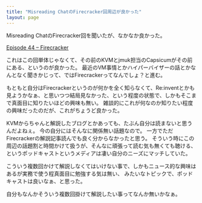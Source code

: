 ```yaml
---
title: "Misreading ChatのFirecracker回周辺が良かった"
layout: page	
---
```


Misreading ChatのFirecracker回を聞いたが、なかなか良かった。

[Episode 44 – Firecracker](https://misreading.chat/2019/01/10/episode-44-firecracker/)

これはこの回単体じゃなくて、その前のKVMとjmuk担当のCapsicumがその前にある、というのが良かった。
最近のVM事情とかハイパーバイザーの話とかなんとなく聞きかじって、ではFirecrackerってなんでしょ？と進む。

もともと自分はFirecrackerというのが何かを全く知らなくて、Re:inventとかも見ようかなぁ、と思いつつ結局見なかった、という程度の状態で、しかもそこまで真面目に知りたいほどの興味も無い。
雑談的にこれが何なのか知りたい程度の興味だったのだが、これがちょうど良かった。

KVMからちゃんと解説したブログとかあっても、たぶん自分は読まないと思うんだよねぇ。
今の自分にはそんなに関係無い話題なので。
一方でただFirecrackerの解説記事読んでも良く分からなかったと思う。
そういう時にこの周辺の話題割と時間かけて扱うが、そんなに頑張って読む気も無くても聴ける、というポッドキャストというメディアは凄い自分のニーズにマッチしていた。

こういう複数回かけて解説しなくてはいけない事で、しかもニュース的な興味はあるが実務で使う程真面目に勉強する気は無い、
みたいなトピックで、ポッドキャストは良いなぁ、と思った。

自分もなんかそういう複数回掛けて解説したい事ってなんか無いかなぁ。

